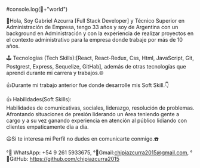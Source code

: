 #console.log(👋+"world")

👋Hola, Soy Gabriel Azcurra
[Full Stack Developer] y Técnico Superior en Administración
de Empresa, tengo 33 años y soy de Argentina con un background 
en Administración y con la experiencia de realizar proyectos en el contexto administrativo para la empresa 
donde trabaje por más de 10 años. 

🕹 Tecnologías (Tech Skills):[React, React-Redux, Css, Html, JavaScript, Git, Postgrest, Express, Sequelize,
GitHab], además de otras tecnologías que aprendi durante mi carrera y trabajos.🌐

 👍Durante mi trabajo anterior fue donde desarrolle mis Soft Skill.👇

👍 Habilidades(Soft Skills):  
 Habilidades de comunicativas, sociales, liderazgo, resolución de problemas.
Afrontando situaciones de presión liderando un Area teniendo gente a cargo y a su vez ganando experiencia en atención al público lidiando con clientes
empaticamente día a día.

 😃Si te interesa mi Perfil no dudes en comunicarte conmigo.☎️

 °📢 WhatsApp: +54 9 261 5933675,
 °📢Gmail:chipiazcurra2015@gmail.com,
 °📢GitHub: https://github.com/chipiazcurra2015

